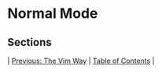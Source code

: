 # Normal Mode

## Sections

| [Previous: The Vim Way](../01/README.md) | [Table of Contents](../README.md#table-of-contents) |
